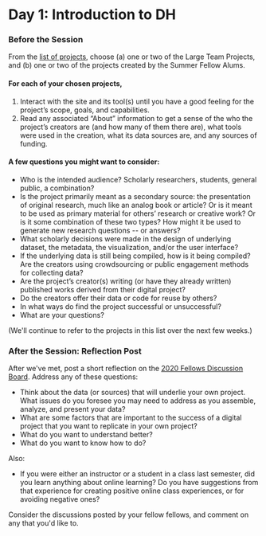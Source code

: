 # Day 1: Introduction to DH

### Before the Session

From the [list of projects](https://github.com/cornell-colab/SGFDH-2020/blob/master/W1-Introduction/List%20of%20Projects.md), choose (a) one or two of the Large Team Projects, and (b) one or two of the projects created by the Summer Fellow Alums.

#### For each of your chosen projects,
 
1. Interact with the site and its tool(s) until you have a good feeling for the project’s scope, goals, and capabilities.
2. Read any associated “About” information to get a sense of the who the project’s creators are (and how many of them there are), what tools were used in the creation, what its data sources are, and any sources of funding.
 
#### A few questions you might want to consider:
* Who is the intended audience? Scholarly researchers, students, general public, a combination?
* Is the project primarily meant as a secondary source: the presentation of original research, much like an analog book or article? Or is it meant to be used as primary material for others’ research or creative work? Or is it some combination of these two types? How might it be used to generate new research questions -- or answers?
* What scholarly decisions were made in the design of underlying dataset, the metadata, the visualization, and/or the user interface?
* If the underlying data is still being compiled, how is it being compiled? Are the creators using crowdsourcing or public engagement methods for collecting data?
* Are the project’s creator(s) writing (or have they already written) published works derived from their digital project?
* Do the creators offer their data or code for reuse by others?  
* In what ways do find the project successful or unsuccessful?
* What are your questions?

(We'll continue to refer to the projects in this list over the next few weeks.)

### After the Session: Reflection Post

After we've met, post a short reflection on the [2020 Fellows Discussion Board](https://github.com/orgs/cornell-colab/teams/2020-fellows). Address any of these questions:  

* Think about the data (or sources) that will underlie your own project. What issues do you foresee you may need to address as you assemble, analyze, and present your data?
* What are some factors that are important to the success of a digital project that you want to replicate in your own project?  
* What do you want to understand better?  
* What do you want to know how to do? 

Also:  
* If you were either an instructor or a student in a class last semester, did you learn anything about online learning? Do you have suggestions from that experience for creating positive online class experiences, or for avoiding negative ones?

Consider the discussions posted by your fellow fellows, and comment on any that you'd like to. 

